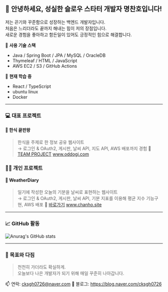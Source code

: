 ## 👋 안녕하세요, 성실한 슬로우 스타터 개발자 명찬호입니다!

저는 끈기와 꾸준함으로 성장하는 백엔드 개발자입니다.  
처음은 느리더라도 끝까지 해내는 힘이 저의 장점입니다.  
새로운 경험을 좋아하고 함든일이 있어도 긍정적인 힘으로 해결합니다.

📌 **사용 기술 스택**  
- Java / Spring Boot / JPA / MySQL / OracleDB
- Thymeleaf / HTML / JavaScript  
- AWS EC2 / S3 / GitHub Actions

🧐 **현재 학습 중**  
- React / TypeScript
- ubuntu linux
- Docker

---

### 💻 대표 프로젝트
#### 🥘 한식 끝판왕
> 한식을 주제로 한 정보 공유 웹사이트  
→ 로그인 & OAuth2, 게시판, 날씨 API, 지도 API, AWS 배포까지 경험
> 🔗 [TEAM PROJECT](https://github.com/ppoonqing/ONEEND_TEAMPROJECT)
> www.oddogi.com

### 👨‍💻 개인 프로젝트
#### 📔 WeatherDiary
> 일기에 작성한 오늘의 기분을 날씨로 표현하는 웹사이트   
→ 로그인 & OAuth2, 게시판, 날씨 API, 기분 지표를 이용해 평균 지수 기능구현,  AWS 배포
> 🔗 [바로가기](https://github.com/ppoonqing/Diary)
> www.chanho.site

---

### 📈 GitHub 활동
![Anurag's GitHub stats](https://github-readme-stats.vercel.app/api?username=ppoonqing&show_icons=true&theme=tokyonight)

---

### 🧭 목표와 다짐
> 천천히 가더라도 확실하게.  
> 오늘보다 나은 개발자가 되기 위해 매일 꾸준히 나아갑니다.

📫 연락: cksgh0726@naver.com
📝 블로그: https://blog.naver.com/cksgh0726
